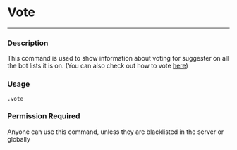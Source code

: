 # Vote
---
### Description
This command is used to show information about voting for suggester on all the bot lists it is on. (You can also check out how to vote [here](es/supporting/info.md))
### Usage
```
.vote
```
### Permission Required
Anyone can use this command, unless they are blacklisted in the server or globally
